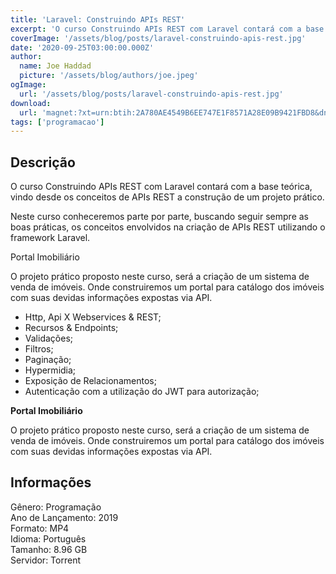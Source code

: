 ```yaml
---
title: 'Laravel: Construindo APIs REST'
excerpt: 'O curso Construindo APIs REST com Laravel contará com a base teórica, vindo desde os conceitos de APIs REST a construção de um projeto prático.   Neste curso conheceremos parte por parte, buscando seguir sempre as boas práticas, os conceitos envolvidos na criação de APIs REST utilizan'
coverImage: '/assets/blog/posts/laravel-construindo-apis-rest.jpg'
date: '2020-09-25T03:00:00.000Z'
author:
  name: Joe Haddad
  picture: '/assets/blog/authors/joe.jpeg'
ogImage:
  url: '/assets/blog/posts/laravel-construindo-apis-rest.jpg'
download:
  url: 'magnet:?xt=urn:btih:2A780AE4549B6EE747E1F8571A28E09B9421FBD8&dn=Laravel%20-%20Construindo%20APIs%20REST&tr=udp%3a%2f%2ftracker.openbittorrent.com%3a1337%2fannounce&tr=udp%3a%2f%2ftracker.opentrackr.org%3a1337%2fannounce'
tags: ['programacao']
---
```

<h2>Descrição</h2>
<p></p><p>O curso Construindo APIs REST com Laravel contará com a base teórica, vindo desde os conceitos de APIs REST a construção de um projeto prático. </p><p>Neste curso conheceremos parte por parte, buscando seguir sempre as boas práticas, os conceitos envolvidos na criação de APIs REST utilizando o framework Laravel.</p><p>Portal Imobiliário</p><p>O projeto prático proposto neste curso, será a criação de um sistema de venda de imóveis. Onde construiremos um portal para catálogo dos imóveis com suas devidas informações expostas via API.</p><ul><li>Http, Api X Webservices &amp; REST;</li><li>Recursos &amp; Endpoints;</li><li>Validações;</li><li>Filtros;</li><li>Paginação;</li><li>Hypermidia;</li><li>Exposição de Relacionamentos;</li><li>Autenticação com a utilização do JWT para autorização;</li></ul><p><strong>Portal Imobiliário</strong></p><p>O projeto prático proposto neste curso, será a criação de um sistema de venda de imóveis. Onde construiremos um portal para catálogo dos imóveis com suas devidas informações expostas via API.</p><h2>Informações</h2><p>Gênero: Programação<br/>Ano de Lançamento: 2019<br/>Formato: MP4<br/>Idioma: Português<br/>Tamanho: 8.96 GB<br/>Servidor: Torrent</p>